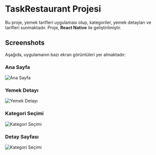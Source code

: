 # TaskRestaurant Projesi

Bu proje, yemek tarifleri uygulaması olup, kategoriler, yemek detayları ve tarifleri sunmaktadır. Proje, **React Native** ile geliştirilmiştir.

## Screenshots

Aşağıda, uygulamanın bazı ekran görüntüleri yer almaktadır:

### Ana Sayfa
![Ana Sayfa](assets/screenshots/tarifka_1.png)

### Yemek Detayı
![Yemek Detayı](assets/screenshots/tarifka_2.png)

### Kategori Seçimi
![Kategori Seçimi](assets/screenshots/tarifka_3.png)

### Detay Sayfası
![Kategori Seçimi](assets/screenshots/tarifka_4.png)
